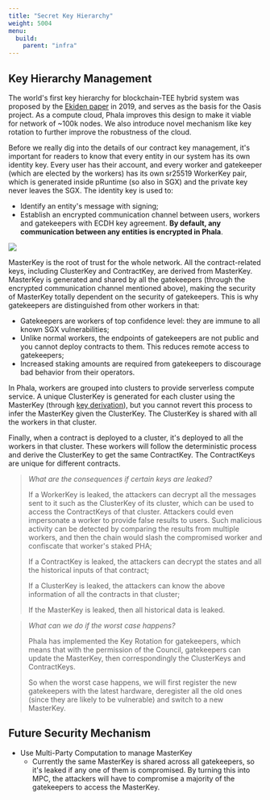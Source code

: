 ```yaml
---
title: "Secret Key Hierarchy"
weight: 5004
menu:
  build:
    parent: "infra"
---
```


## Key Hierarchy Management

The world's first key hierarchy for blockchain-TEE hybrid system was proposed by the [Ekiden paper](https://ieeexplore.ieee.org/document/8806762) in 2019, and serves as the basis for the Oasis project. As a compute cloud, Phala improves this design to make it viable for network of ~100k nodes. We also introduce novel mechanism like key rotation to further improve the robustness of the cloud.

Before we really dig into the details of our contract key management, it's important for readers to know that every entity in our system has its own identity key. Every user has their account, and every worker and gatekeeper (which are elected by the workers) has its own sr25519 WorkerKey pair, which is generated inside pRuntime (so also in SGX) and the private key never leaves the SGX. The identity key is used to:

- Identify an entity's message with signing;
- Establish an encrypted communication channel between users, workers and gatekeepers with ECDH key agreement. **By default, any communication between any entities is encrypted in Phala**.

![](https://miro.medium.com/max/4800/0*Kncy1jrLZ6ZiLltq)

MasterKey is the root of trust for the whole network. All the contract-related keys, including ClusterKey and ContractKey, are derived from MasterKey. MasterKey is generated and shared by all the gatekeepers (through the encrypted communication channel mentioned above), making the security of MasterKey totally dependent on the security of gatekeepers. This is why gatekeepers are distinguished from other workers in that:

- Gatekeepers are workers of top confidence level: they are immune to all known SGX vulnerabilities;
- Unlike normal workers, the endpoints of gatekeepers are not public and you cannot deploy contracts to them. This reduces remote access to gatekeepers;
- Increased staking amounts are required from gatekeepers to discourage bad behavior from their operators.

In Phala, workers are grouped into clusters to provide serverless compute service. A unique ClusterKey is generated for each cluster using the MasterKey (through [key derivation](https://en.wikipedia.org/wiki/Key_derivation_function)), but you cannot revert this process to infer the MasterKey given the ClusterKey. The ClusterKey is shared with all the workers in that cluster.

Finally, when a contract is deployed to a cluster, it's deployed to all the workers in that cluster. These workers will follow the deterministic process and derive the ClusterKey to get the same ContractKey. The ContractKeys are unique for different contracts.

> *What are the consequences if certain keys are leaked?*
>
> If a WorkerKey is leaked, the attackers can decrypt all the messages sent to it such as the ClusterKey of its cluster, which can be used to access the ContractKeys of that cluster. Attackers could even impersonate a worker to provide false results to users. Such malicious activity can be detected by comparing the results from multiple workers, and then the chain would slash the compromised worker and confiscate that worker's staked PHA;
>
> If a ContractKey is leaked, the attackers can decrypt the states and all the historical inputs of that contract;
>
> If a ClusterKey is leaked, the attackers can know the above information of all the contracts in that cluster;
>
> If the MasterKey is leaked, then all historical data is leaked.

> *What can we do if the worst case happens?*
>
> Phala has implemented the Key Rotation for gatekeepers, which means that with the permission of the Council, gatekeepers can update the MasterKey, then correspondingly the ClusterKeys and ContractKeys.
>
> So when the worst case happens, we will first register the new gatekeepers with the latest hardware, deregister all the old ones (since they are likely to be vulnerable) and switch to a new MasterKey.

## Future Security Mechanism

- Use Multi-Party Computation to manage MasterKey
  - Currently the same MasterKey is shared across all gatekeepers, so it's leaked if any one of them is compromised. By turning this into MPC, the attackers will have to compromise a majority of the gatekeepers to access the MasterKey.
